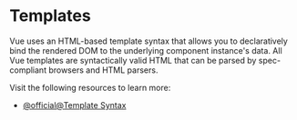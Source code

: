 # Templates

Vue uses an HTML-based template syntax that allows you to declaratively bind the rendered DOM to the underlying component instance's data. All Vue templates are syntactically valid HTML that can be parsed by spec-compliant browsers and HTML parsers.

Visit the following resources to learn more:

- [@official@Template Syntax](https://vuejs.org/guide/essentials/template-syntax.html)
